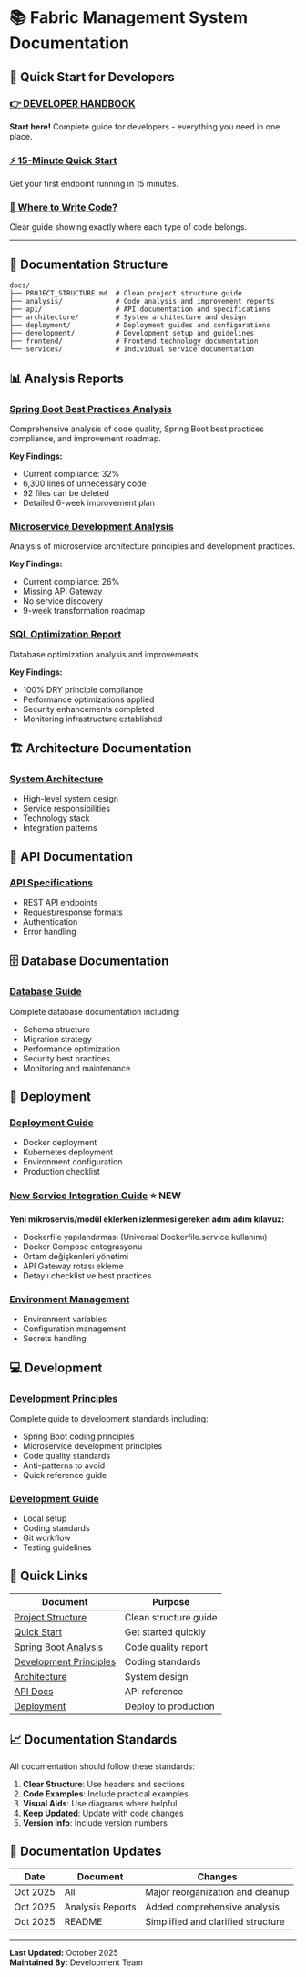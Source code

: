 # 📚 Fabric Management System Documentation

## 🚀 Quick Start for Developers

### [👉 DEVELOPER HANDBOOK](DEVELOPER_HANDBOOK.md)

**Start here!** Complete guide for developers - everything you need in one place.

### [⚡ 15-Minute Quick Start](development/QUICK_START.md)

Get your first endpoint running in 15 minutes.

### [📁 Where to Write Code?](development/CODE_STRUCTURE_GUIDE.md)

Clear guide showing exactly where each type of code belongs.

---

## 📁 Documentation Structure

```
docs/
├── PROJECT_STRUCTURE.md  # Clean project structure guide
├── analysis/             # Code analysis and improvement reports
├── api/                  # API documentation and specifications
├── architecture/         # System architecture and design
├── deployment/           # Deployment guides and configurations
├── development/          # Development setup and guidelines
├── frontend/             # Frontend technology documentation
└── services/             # Individual service documentation
```

## 📊 Analysis Reports

### [Spring Boot Best Practices Analysis](analysis/SPRING_BOOT_BEST_PRACTICES_ANALYSIS.md)

Comprehensive analysis of code quality, Spring Boot best practices compliance, and improvement roadmap.

**Key Findings:**

- Current compliance: 32%
- 6,300 lines of unnecessary code
- 92 files can be deleted
- Detailed 6-week improvement plan

### [Microservice Development Analysis](analysis/MICROSERVICE_DEVELOPMENT_ANALYSIS.md)

Analysis of microservice architecture principles and development practices.

**Key Findings:**

- Current compliance: 26%
- Missing API Gateway
- No service discovery
- 9-week transformation roadmap

### [SQL Optimization Report](analysis/SQL_OPTIMIZATION_REPORT.md)

Database optimization analysis and improvements.

**Key Findings:**

- 100% DRY principle compliance
- Performance optimizations applied
- Security enhancements completed
- Monitoring infrastructure established

## 🏗️ Architecture Documentation

### [System Architecture](architecture/README.md)

- High-level system design
- Service responsibilities
- Technology stack
- Integration patterns

## 🔌 API Documentation

### [API Specifications](api/README.md)

- REST API endpoints
- Request/response formats
- Authentication
- Error handling

## 🗄️ Database Documentation

### [Database Guide](database/DATABASE_GUIDE.md)

Complete database documentation including:

- Schema structure
- Migration strategy
- Performance optimization
- Security best practices
- Monitoring and maintenance

## 🚀 Deployment

### [Deployment Guide](deployment/DEPLOYMENT_GUIDE.md)

- Docker deployment
- Kubernetes deployment
- Environment configuration
- Production checklist

### [New Service Integration Guide](deployment/NEW_SERVICE_INTEGRATION_GUIDE.md) ⭐ NEW

**Yeni mikroservis/modül eklerken izlenmesi gereken adım adım kılavuz:**

- Dockerfile yapılandırması (Universal Dockerfile.service kullanımı)
- Docker Compose entegrasyonu
- Ortam değişkenleri yönetimi
- API Gateway rotası ekleme
- Detaylı checklist ve best practices

### [Environment Management](deployment/ENVIRONMENT_MANAGEMENT_BEST_PRACTICES.md)

- Environment variables
- Configuration management
- Secrets handling

## 💻 Development

### [Development Principles](development/PRINCIPLES.md)

Complete guide to development standards including:

- Spring Boot coding principles
- Microservice development principles
- Code quality standards
- Anti-patterns to avoid
- Quick reference guide

### [Development Guide](development/README.md)

- Local setup
- Coding standards
- Git workflow
- Testing guidelines

## 🎯 Quick Links

| Document                                                                | Purpose               |
| ----------------------------------------------------------------------- | --------------------- |
| [Project Structure](PROJECT_STRUCTURE.md)                               | Clean structure guide |
| [Quick Start](../README.md#-quick-start)                                | Get started quickly   |
| [Spring Boot Analysis](analysis/SPRING_BOOT_BEST_PRACTICES_ANALYSIS.md) | Code quality report   |
| [Development Principles](development/PRINCIPLES.md)                     | Coding standards      |
| [Architecture](architecture/README.md)                                  | System design         |
| [API Docs](api/README.md)                                               | API reference         |
| [Deployment](deployment/README.md)                                      | Deploy to production  |

## 📈 Documentation Standards

All documentation should follow these standards:

1. **Clear Structure**: Use headers and sections
2. **Code Examples**: Include practical examples
3. **Visual Aids**: Use diagrams where helpful
4. **Keep Updated**: Update with code changes
5. **Version Info**: Include version numbers

## 🔄 Documentation Updates

| Date     | Document         | Changes                            |
| -------- | ---------------- | ---------------------------------- |
| Oct 2025 | All              | Major reorganization and cleanup   |
| Oct 2025 | Analysis Reports | Added comprehensive analysis       |
| Oct 2025 | README           | Simplified and clarified structure |

---

**Last Updated:** October 2025  
**Maintained By:** Development Team
